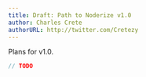 ```yaml
---
title: Draft: Path to Noderize v1.0
author: Charles Crete
authorURL: http://twitter.com/Cretezy
---
```


Plans for v1.0.

<!--truncate-->

```js
// TODO
```
